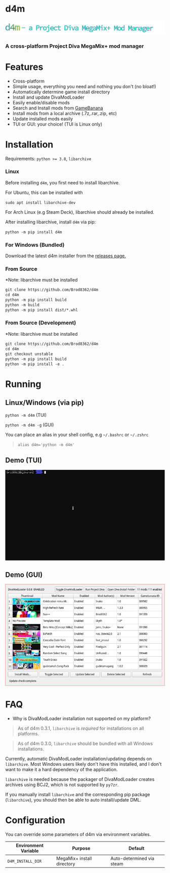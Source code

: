 d4m
===

![d4m banner](https://github.com/Brod8362/d4m/blob/main/resources/EXPORT_github.png)

### A cross-platform Project Diva MegaMix+ mod manager

Features
========

- Cross-platform
- Simple usage, everything you need and nothing you don't (no bloat!)
- Automatically determine game install directory
- Install and update DivaModLoader
- Easily enable/disable mods
- Search and Install mods from [GameBanana](https://gamebanana.com/games/16522)
- Install mods from a local archive (.7z,.rar,.zip, etc)
- Update installed mods easily
- TUI or GUI: your choice! (TUI is Linux only)

Installation
============

Requirements: `python >= 3.8`, `libarchive`

### Linux

Before installing `d4m`, you first need to install libarchive.

For Ubuntu, this can be installed with

`sudo apt install libarchive-dev`

For Arch Linux (e.g Steam Deck), libarchive should already be installed.

After installing libarchive, install `d4m` via pip:

`python -m pip install d4m`

### For Windows (Bundled)

Download the latest d4m installer from the [releases page.](https://github.com/Brod8362/d4m/releases)

### From Source

*Note: libarchive must be installed 

```
git clone https://github.com/Brod8362/d4m
cd d4m
python -m pip install build
python -m build
python -m pip install dist/*.whl
```

### From Source (Development)

*Note: libarchive must be installed

```
git clone https://github.com/Brod8362/d4m
cd d4m
git checkout unstable
python -m pip install build
python -m pip install -e .
```

Running
=======

Linux/Windows (via pip)
-----

`python -m d4m` (TUI)

`python -m d4m -g` (GUI)

You can place an alias in your shell config, e.g `~/.bashrc` or `~/.zshrc`

> `alias d4m='python -m d4m'`

Demo (TUI)
-------
![d4m tui](https://github.com/Brod8362/d4m/blob/main/resources/d4m.gif)

Demo (GUI)
-----------
![d4m gui](https://github.com/Brod8362/d4m/blob/main/resources/gui.png)


FAQ
===

- Why is DivaModLoader installation not supported on my platform?

> As of d4m 0.3.1, `libarchive` is *required* for installations on all platforms.

> As of d4m 0.3.0, `libarchive` should be bundled with all Windows installations.

Currently, automatic DivaModLoader installation/updating depends on `libarchive`. Most Windows users likely don't have this installed, and I don't want to make it a hard dependency of the application.

`libarchive` is needed because the packager of DivaModLoader creates archives using BCJ2, which is not supported by `py7zr`.

If you manually install `libarchive` and the corresponding pip package (`libarchive`), you should then be able to auto install/update DML.

Configuration
=============
You can override some parameters of d4m via environment variables.

| Environment Variable | Purpose                    | Default                   |
| -------------------- | -------------------------- | ------------------------- |
| `D4M_INSTALL_DIR`    | MegaMix+ install directory | Auto-determined via steam |
